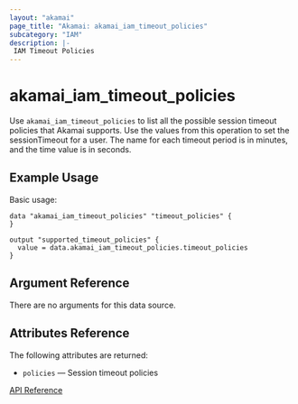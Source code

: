 ```yaml
---
layout: "akamai"
page_title: "Akamai: akamai_iam_timeout_policies"
subcategory: "IAM"
description: |-
 IAM Timeout Policies
---
```


# akamai_iam_timeout_policies

Use `akamai_iam_timeout_policies` to list all the possible session timeout policies that Akamai supports. Use the values from this operation to set the sessionTimeout for a user. The name for each timeout period is in minutes, and the time value is in seconds.

## Example Usage

Basic usage:

```hcl
data "akamai_iam_timeout_policies" "timeout_policies" {
}

output "supported_timeout_policies" {
  value = data.akamai_iam_timeout_policies.timeout_policies
}
```

## Argument Reference

There are no arguments for this data source.

## Attributes Reference

The following attributes are returned:

* `policies` — Session timeout policies

[API Reference](https://developer.akamai.com/api/core_features/identity_management_user_admin/v2.html#getadmintimeoutpolicies)